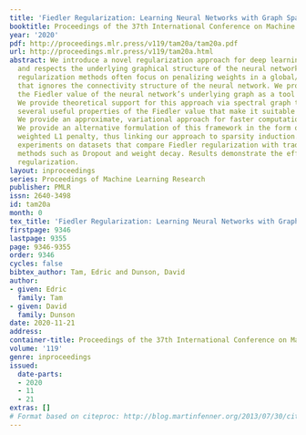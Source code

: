```yaml
---
title: 'Fiedler Regularization: Learning Neural Networks with Graph Sparsity'
booktitle: Proceedings of the 37th International Conference on Machine Learning
year: '2020'
pdf: http://proceedings.mlr.press/v119/tam20a/tam20a.pdf
url: http://proceedings.mlr.press/v119/tam20a.html
abstract: We introduce a novel regularization approach for deep learning that incorporates
  and respects the underlying graphical structure of the neural network. Existing
  regularization methods often focus on penalizing weights in a global/uniform manner
  that ignores the connectivity structure of the neural network. We propose to use
  the Fiedler value of the neural network’s underlying graph as a tool for regularization.
  We provide theoretical support for this approach via spectral graph theory. We show
  several useful properties of the Fiedler value that make it suitable for regularization.
  We provide an approximate, variational approach for faster computation during training.
  We provide an alternative formulation of this framework in the form of a structurally
  weighted L1 penalty, thus linking our approach to sparsity induction. We performed
  experiments on datasets that compare Fiedler regularization with traditional regularization
  methods such as Dropout and weight decay. Results demonstrate the efficacy of Fiedler
  regularization.
layout: inproceedings
series: Proceedings of Machine Learning Research
publisher: PMLR
issn: 2640-3498
id: tam20a
month: 0
tex_title: 'Fiedler Regularization: Learning Neural Networks with Graph Sparsity'
firstpage: 9346
lastpage: 9355
page: 9346-9355
order: 9346
cycles: false
bibtex_author: Tam, Edric and Dunson, David
author:
- given: Edric
  family: Tam
- given: David
  family: Dunson
date: 2020-11-21
address: 
container-title: Proceedings of the 37th International Conference on Machine Learning
volume: '119'
genre: inproceedings
issued:
  date-parts:
  - 2020
  - 11
  - 21
extras: []
# Format based on citeproc: http://blog.martinfenner.org/2013/07/30/citeproc-yaml-for-bibliographies/
---
```

